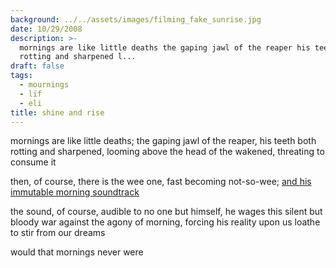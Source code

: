 ```yaml
---
background: ../../assets/images/filming_fake_sunrise.jpg
date: 10/29/2008
description: >-
  mornings are like little deaths the gaping jawl of the reaper his teeth both
  rotting and sharpened l...
draft: false
tags:
  - mournings
  - lïf
  - eli
title: shine and rise
---
```


mornings are like little deaths; the gaping jawl of the reaper, his teeth both rotting and sharpened, looming above the head of the wakened, threating to consume it

then, of course, there is the wee one, fast becoming not-so-wee; [and his immutable morning soundtrack](http://www.last.fm/music/Raffi/_/Rise+and+Shine)

the sound, of course, audible to no one but himself, he wages this silent but bloody war against the agony of morning, forcing his reality upon us loathe to stir from our dreams

would that mornings never were
